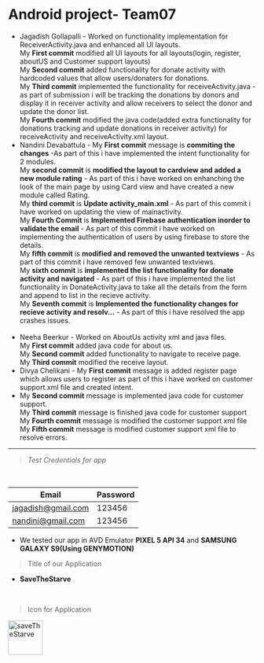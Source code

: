 # Android project- Team07
- Jagadish Gollapalli - Worked on functionality implementation for ReceiverActivity.java and enhanced all UI layouts.<br>
My **First commit** modified all UI layouts for all layouts(login, register, aboutUS and Customer support layouts)<br>
My **Second commit** added functionality for donate activity with hardcoded values that allow users/donaters for donations.<br>
My **Third commit** implemented the functionality for receiveActivity.java -  as part of submission i will be tracking the donations by donors and display it in receiver activity and allow receivers to select the donor and update the donor list.<br>
My **Fourth commit** modified the java code(added extra functionality for donations tracking and update donations in receiver activity) for receiveActivity and receiveActivity.xml layout.<br>
- Nandini Devabattula - My **First commit** message is **commiting the changes** -As part of this i have implemented the intent functionality for 2 modules.<br>
My **second commit** is **modified the layout to cardview and added a new module rating** - As part of this i have worked on enhanching the look of the main page by using Card view and have created a new module called Rating.<br>
My **third commit** is **Update activity_main.xml** - As part of this commit i have worked on updating the view of mainactivity.<br>
My **Fourth Commit** is **Implemented Firebase authentication inorder to validate the email** - As part of this commit i have worked on implementing the authentication of users by using firebase to store the details.<br>
My **fifth commit** is **modified and removed the unwanted textviews** - As part of this commit i have removed few unwanted textviews.<br>
My **sixth commit** is **implemented the list functionality for donate activity and navigated** - As part of this i have implemented the list functionality in DonateActivity.java to take all the details from the form and append to list in the recieve activity.<br>
My **Seventh commit** is **Implemented the functionality changes for recieve activity and resolv…** - As part of this i have resolved the app crashes issues.<br><br> 
- Neeha Beerkur       - Worked on AboutUs activity xml and java files.<br>
My **First commit** added java code for about us.<br>
My **Second commit** added functionality to navigate to receive page.<br>
My **Third commit** modified the receive layout.<br>
- Divya Chelikani  - My **First commit** message is added register page which allows users to register as part of this i have worked on customer support.xml file and created intent.<br>
- My **Second commit** message is implemented java code for customer support.<br>
My **Third commit** message is finished  java code for  customer support<br>
My **Fourth commit** message is modified the customer support xml file<br>
My **Fifth commit** message is modified customer support xml file to resolve errors.

---
> *Test Credentials for app*
<br>

| Email               | Password |
|---------------------|----------|
| jagadish@gmail.com  | 123456   |
| nandini@gmail.com   | 123456   |

- We tested our app in AVD Emulator **PIXEL 5 API 34** and **SAMSUNG GALAXY S9(Using GENYMOTION)**

> Title of our Application
- **SaveTheStarve**
  
<br>

> Icon for Application
<image src="https://github.com/Jagadishgollapalli/Android_Pro23/assets/77227327/0a868193-c553-4d12-bb30-452b416f8839" style="width:70px; height:70px" alt="saveTheStarve">
